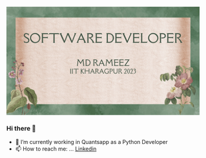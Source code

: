 ![](https://github.com/Haidram/Haidram/blob/main/Green%20and%20Cream%20Vintage%20Aesthetic%20Group%20Project%20Presentation.png)

### Hi there 👋

- 🔭 I’m currently working in Quantsapp as a Python Developer
- 📫 How to reach me: ...
    [Linkedin](https://www.linkedin.com/in/md-rameez-41907a1a0/)
<!--
**Haidram/Haidram** is a ✨ _special_ ✨ repository because its `README.md` (this file) appears on your GitHub profile.

Here are some ideas to get you started:
- 🌱 I’m currently learning ...
- 👯 I’m looking to collaborate on ...
- 🤔 I’m looking for help with ...
- 💬 Ask me about ...
- 😄 Pronouns: ...
- ⚡ Fun fact: ...
-->
